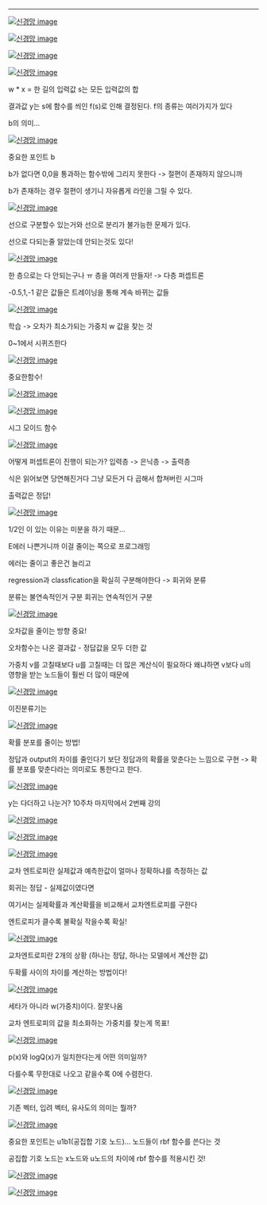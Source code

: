 ---

[![신경망  image](https://slid-capture.s3.ap-northeast-2.amazonaws.com/public/pdf_upload/3b85ebf4c47a404588cf81f0f5d0a6c0/0000_a9242ae3af4546c29df22a6e34dacc3c.png)](undefined)

[![신경망  image](https://slid-capture.s3.ap-northeast-2.amazonaws.com/public/pdf_upload/3b85ebf4c47a404588cf81f0f5d0a6c0/0001_4296e941363745d3939f0ca10b88f9c2.png)](undefined)

[![신경망  image](https://slid-capture.s3.ap-northeast-2.amazonaws.com/public/pdf_upload/3b85ebf4c47a404588cf81f0f5d0a6c0/0002_1ca043202641437d8b2f123ff91eeed0.png)](undefined)

[![신경망  image](https://slid-capture.s3.ap-northeast-2.amazonaws.com/public/pdf_upload/3b85ebf4c47a404588cf81f0f5d0a6c0/0003_34715c726261414085655bd5aac762da.png)](undefined)

w \* x = 한 길의 입력값 s는 모든 입력값의 합

결과값 y는 s에 함수를 씌인 f(s)로 인해 결정된다. f의 종류는 여러가지가 있다

b의 의미...

[![신경망  image](https://slid-capture.s3.ap-northeast-2.amazonaws.com/public/pdf_upload/3b85ebf4c47a404588cf81f0f5d0a6c0/0004_32f2bc3c8aec4ab58c2ea6b8b7943578.png)](undefined)

중요한 포인트 b

b가 없다면 0,0을 통과하는 함수밖에 그리지 못한다 -> 절편이 존재하지 않으니까

b가 존재하는 경우 절편이 생기니 자유롭게 라인을 그릴 수 있다.

[![신경망  image](https://slid-capture.s3.ap-northeast-2.amazonaws.com/public/pdf_upload/3b85ebf4c47a404588cf81f0f5d0a6c0/0005_23923ea3d5274d009d013fca2dfc0ef6.png)](undefined)

선으로 구분할수 있는거와 선으로 분리가 불가능한 문제가 있다.

선으로 다되는줄 알았는데 안되는것도 있다!

[![신경망  image](https://slid-capture.s3.ap-northeast-2.amazonaws.com/public/pdf_upload/3b85ebf4c47a404588cf81f0f5d0a6c0/0006_8dec354671c9419ebe5e9b4a57fc633a.png)](undefined)

한 층으로는 다 안되는구나 ㅠ 층을 여러게 만들자! -> 다층 퍼셉트론

\-0.5,1,-1 같은 값들은 트레이닝을 통해 계속 바뀌는 값들

[![신경망  image](https://slid-capture.s3.ap-northeast-2.amazonaws.com/public/pdf_upload/3b85ebf4c47a404588cf81f0f5d0a6c0/0007_beba4ec9cd5f4bf9ad68cefa2f1bb77f.png)](undefined)

학습 -> 오차가 최소가되는 가중치 w 값을 찾는 것

0~1에서 시퀴즈한다

[![신경망  image](https://slid-capture.s3.ap-northeast-2.amazonaws.com/public/capture_images/6b61e379ceb64607bd0eefc4333e24c2/378868a9-44f9-44bb-85a7-692f6eb376ac.png)](https://slid.cc/vdocs/6b61e379ceb64607bd0eefc4333e24c2?v=21af8445f59b40afaa2ec5c90f15c1f3&start=1217.599)

중요한함수!

[![신경망  image](https://slid-capture.s3.ap-northeast-2.amazonaws.com/public/pdf_upload/3b85ebf4c47a404588cf81f0f5d0a6c0/0008_387e4f6c1b79453090c625548ba8dbe5.png)](undefined)

[![신경망  image](https://slid-capture.s3.ap-northeast-2.amazonaws.com/public/capture_images/6b61e379ceb64607bd0eefc4333e24c2/da252c2d-a533-492e-8626-e5025dff8672.png)](https://slid.cc/vdocs/6b61e379ceb64607bd0eefc4333e24c2?v=5f6e54157fd141b5b0dda3db16ed79ca&start=270.572944)

시그 모이드 함수

[![신경망  image](https://slid-capture.s3.ap-northeast-2.amazonaws.com/public/pdf_upload/3b85ebf4c47a404588cf81f0f5d0a6c0/0009_1c4925b98f264ce285a5d76880894979.png)](undefined)

어떻게 퍼셉트론이 진행이 되는가? 입력층 -> 은닉층 -> 출력층

식은 읽어보면 당연해진거다 그냥 모든거 다 곱해서 합쳐버린 시그마

출력값은 정답!

[![신경망  image](https://slid-capture.s3.ap-northeast-2.amazonaws.com/public/pdf_upload/3b85ebf4c47a404588cf81f0f5d0a6c0/0010_18ede8122c43426181bf1a9ac5f97722.png)](undefined)

1/2인 이 있는 이유는 미분을 하기 때문...

E에러 나쁜거니까 이걸 줄이는 쪽으로 프로그래밍

에러는 줄이고 좋은건 늘리고

regression과 classfication을 확실히 구분해야한다 -> 회귀와 분류

분류는 불연속적인거 구분 회귀는 연속적인거 구분

[![신경망  image](https://slid-capture.s3.ap-northeast-2.amazonaws.com/public/pdf_upload/3b85ebf4c47a404588cf81f0f5d0a6c0/0011_9ffde67ce4184e38b54813c74a1df198.png)](undefined)

오차값을 줄이는 방향 중요!

오차함수는 나온 결과값 - 정답값을 모두 더한 값

가중치 v를 고칠때보다 u를 고칠때는 더 많은 계산식이 필요하다 왜냐하면 v보다 u의 영향을 받는 노드들이 훨씬 더 많이 때문에

[![신경망  image](https://slid-capture.s3.ap-northeast-2.amazonaws.com/public/pdf_upload/3b85ebf4c47a404588cf81f0f5d0a6c0/0012_c0f7574674a844b8a3339c25590617b8.png)](undefined)

이진분류기는

[![신경망  image](https://slid-capture.s3.ap-northeast-2.amazonaws.com/public/capture_images/6b61e379ceb64607bd0eefc4333e24c2/b111a762-73ad-4371-b632-0b24ed4b1984.png)](https://slid.cc/vdocs/6b61e379ceb64607bd0eefc4333e24c2?v=cc00040f75a945bab07e432493ede236&start=369.057139)

확률 분포를 줄이는 방법!

정답과 output의 차이를 줄인다기 보단 정답과의 확률을 맞춘다는 느낌으로 구현 -> 확률 분포를 맞춘다라는 의미로도 통한다고 한다.

[![신경망  image](https://slid-capture.s3.ap-northeast-2.amazonaws.com/public/pdf_upload/3b85ebf4c47a404588cf81f0f5d0a6c0/0013_c3f526b97adb48f4b5d35ee98aca8ce3.png)](undefined)

y는 다더하고 나눈거? 10주차 마지막에서 2번째 강의

[![신경망  image](https://slid-capture.s3.ap-northeast-2.amazonaws.com/public/pdf_upload/3b85ebf4c47a404588cf81f0f5d0a6c0/0014_f111609263664c898df06efd4c8656be.png)](undefined)

[![신경망  image](https://slid-capture.s3.ap-northeast-2.amazonaws.com/public/pdf_upload/3b85ebf4c47a404588cf81f0f5d0a6c0/0015_7fd2b33f83e54241a7048060cbfeaab3.png)](undefined)

[![신경망  image](https://slid-capture.s3.ap-northeast-2.amazonaws.com/public/pdf_upload/3b85ebf4c47a404588cf81f0f5d0a6c0/0016_68088648a15d4d4487ac34d261f874aa.png)](undefined)

교차 엔트로피란 실제값과 예측한값이 얼마나 정확하냐를 측정하는 값

회귀는 정답 - 실제값이였다면

여기서는 실제확률과 계산확률을 비교해서 교차엔트로피를 구한다

엔트로피가 클수록 불확실 작을수록 확실!

[![신경망  image](https://slid-capture.s3.ap-northeast-2.amazonaws.com/public/pdf_upload/3b85ebf4c47a404588cf81f0f5d0a6c0/0017_b74cf565e565488686b4d032a73af5dc.png)](undefined)

교차엔트로피란 2개의 상황 (하나는 정답, 하나는 모델에서 계산한 값)

두확률 사이의 차이를 계산하는 방법이다!

[![신경망  image](https://slid-capture.s3.ap-northeast-2.amazonaws.com/public/pdf_upload/3b85ebf4c47a404588cf81f0f5d0a6c0/0018_4114ea56c39a4df08f1cffcda88e0fb9.png)](undefined)

세타가 아니라 w(가중치)이다. 잘못나옴

교차 엔트로피의 값을 최소화하는 가중치를 찾는게 목표!

[![신경망  image](https://slid-capture.s3.ap-northeast-2.amazonaws.com/public/pdf_upload/3b85ebf4c47a404588cf81f0f5d0a6c0/0019_5401c2a868cc4f73b2ea8c3f1f153be0.png)](undefined)

p(x)와 logQ(x)가 일치한다는게 어떤 의미일까?

다를수록 무한대로 나오고 같을수록 0에 수렴한다.

[![신경망  image](https://slid-capture.s3.ap-northeast-2.amazonaws.com/public/pdf_upload/3b85ebf4c47a404588cf81f0f5d0a6c0/0020_41537ff4578748f48e231d568526a494.png)](undefined)

기존 벡터, 입려 벡터, 유사도의 의미는 뭘까?

[![신경망  image](https://slid-capture.s3.ap-northeast-2.amazonaws.com/public/pdf_upload/3b85ebf4c47a404588cf81f0f5d0a6c0/0021_4dd723c338af463b8be1370139b4606e.png)](undefined)

중요한 포인트는 u1b1(공집합 기호 노드)... 노드들이 rbf 함수를 쓴다는 것

공집합 기호 노드는 x노드와 u노드의 차이에 rbf 함수를 적용시킨 것!

[![신경망  image](https://slid-capture.s3.ap-northeast-2.amazonaws.com/public/pdf_upload/3b85ebf4c47a404588cf81f0f5d0a6c0/0022_ae95d50172834018b3d64eda69ca9bcb.png)](undefined)

[![신경망  image](https://slid-capture.s3.ap-northeast-2.amazonaws.com/public/pdf_upload/3b85ebf4c47a404588cf81f0f5d0a6c0/0023_ab47f6d989f942f1b88b62d0ae695784.png)](undefined)
